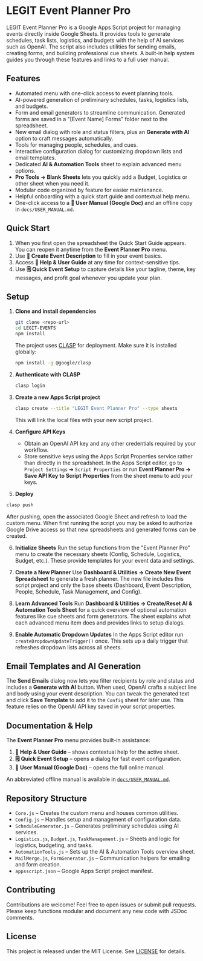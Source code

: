 # LEGIT Event Planner Pro

LEGIT Event Planner Pro is a Google Apps Script project for managing events directly inside Google Sheets. It provides tools to generate schedules, task lists, logistics, and budgets with the help of AI services such as OpenAI. The script also includes utilities for sending emails, creating forms, and building professional cue sheets. A built-in help system guides you through these features and links to a full user manual.

## Features

- Automated menu with one-click access to event planning tools.
- AI-powered generation of preliminary schedules, tasks, logistics lists, and budgets.
- Form and email generators to streamline communication. Generated forms are saved in a "[Event Name] Forms" folder next to the spreadsheet.
- New email dialog with role and status filters, plus an **Generate with AI** option to craft messages automatically.
- Tools for managing people, schedules, and cues.
- Interactive configuration dialog for customizing dropdown lists and email templates.
- Dedicated **AI & Automation Tools** sheet to explain advanced menu options.
- **Pro Tools → Blank Sheets** lets you quickly add a Budget, Logistics or other sheet when you need it.
- Modular code organized by feature for easier maintenance.
- Helpful onboarding with a quick start guide and contextual help menu.
- One-click access to a **📕 User Manual (Google Doc)** and an offline copy in `docs/USER_MANUAL.md`.

## Quick Start

1. When you first open the spreadsheet the Quick Start Guide appears. You can reopen it anytime from the **Event Planner Pro** menu.
2. Use **📝 Create Event Description** to fill in your event basics.
3. Access **📖 Help & User Guide** at any time for context-sensitive tips.
4. Use **🗒️ Quick Event Setup** to capture details like your tagline, theme, key messages, and profit goal whenever you update your plan.

## Setup

1. **Clone and install dependencies**
   ```bash
   git clone <repo-url>
   cd LEGIT-EVENTS
   npm install
   ```
   The project uses [CLASP](https://github.com/google/clasp) for deployment. Make sure it is installed globally:
   ```bash
   npm install -g @google/clasp
   ```

2. **Authenticate with CLASP**
   ```bash
   clasp login
   ```

3. **Create a new Apps Script project**
   ```bash
   clasp create --title "LEGIT Event Planner Pro" --type sheets
   ```
   This will link the local files with your new script project.

4. **Configure API Keys**
   - Obtain an OpenAI API key and any other credentials required by your workflow.
   - Store sensitive keys using the Apps Script Properties service rather than directly in the spreadsheet. In the Apps Script editor, go to `Project Settings` ➜ `Script Properties` or run **Event Planner Pro → Save API Key to Script Properties** from the sheet menu to add your keys.

5. **Deploy**
  ```bash
  clasp push
  ```
   After pushing, open the associated Google Sheet and refresh to load the custom menu. When first running the script you may be asked to authorize
   Google Drive access so that new spreadsheets and generated forms can be created.

6. **Initialize Sheets**
   Run the setup functions from the "Event Planner Pro" menu to create the necessary sheets (Config, Schedule, Logistics, Budget, etc.). These provide templates for your event data and settings.

7. **Create a New Planner**
   Use **Dashboard & Utilities → Create New Event Spreadsheet** to generate a fresh planner. The new file includes this script project and only the base sheets (Dashboard, Event Description, People, Schedule, Task Management, and Config).

8. **Learn Advanced Tools**
   Run **Dashboard & Utilities → Create/Reset AI & Automation Tools Sheet** for a quick overview of optional automation features like cue sheets and form generators. The sheet explains what each advanced menu item does and provides links to setup dialogs.

9. **Enable Automatic Dropdown Updates**
   In the Apps Script editor run `createDropdownUpdateTrigger()` once. This sets
   up a daily trigger that refreshes dropdown lists across all sheets.

## Email Templates and AI Generation

The **Send Emails** dialog now lets you filter recipients by role and status and includes a **Generate with AI** button. When used, OpenAI crafts a subject line and body using your event description. You can tweak the generated text and click **Save Template** to add it to the `Config` sheet for later use. This feature relies on the OpenAI API key saved in your script properties.

## Documentation & Help

The **Event Planner Pro** menu provides built-in assistance:

1. **📖 Help & User Guide** – shows contextual help for the active sheet.
2. **🗒️ Quick Event Setup** – opens a dialog for fast event configuration.
3. **📕 User Manual (Google Doc)** – opens the full online manual.

An abbreviated offline manual is available in [`docs/USER_MANUAL.md`](docs/USER_MANUAL.md).

## Repository Structure

- `Core.js` – Creates the custom menu and houses common utilities.
- `Config.js` – Handles setup and management of configuration data.
- `ScheduleGenerator.js` – Generates preliminary schedules using AI services.
- `Logistics.js`, `Budget.js`, `TaskManagement.js` – Sheets and logic for logistics, budgeting, and tasks.
- `AutomationTools.js` – Sets up the AI & Automation Tools overview sheet.
- `MailMerge.js`, `FormGenerator.js` – Communication helpers for emailing and form creation.
- `appsscript.json` – Google Apps Script project manifest.

## Contributing

Contributions are welcome! Feel free to open issues or submit pull requests. Please keep functions modular and document any new code with JSDoc comments.

## License

This project is released under the MIT License. See [LICENSE](LICENSE) for details.
